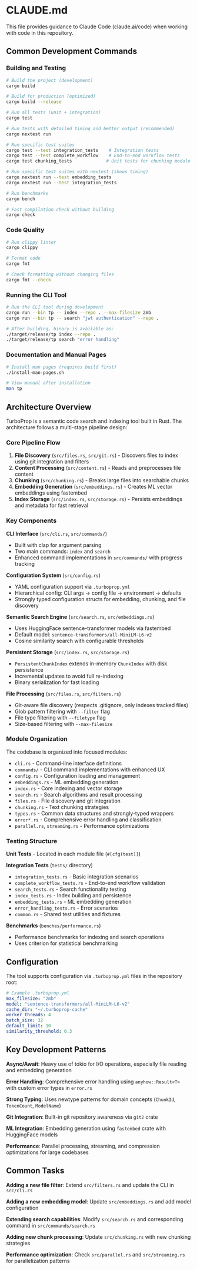 # CLAUDE.md

This file provides guidance to Claude Code (claude.ai/code) when working with code in this repository.

## Common Development Commands

### Building and Testing
```bash
# Build the project (development)
cargo build

# Build for production (optimized)
cargo build --release

# Run all tests (unit + integration)
cargo test

# Run tests with detailed timing and better output (recommended)
cargo nextest run

# Run specific test suites
cargo test --test integration_tests    # Integration tests
cargo test --test complete_workflow    # End-to-end workflow tests
cargo test chunking_tests             # Unit tests for chunking module

# Run specific test suites with nextest (shows timing)
cargo nextest run --test embedding_tests
cargo nextest run --test integration_tests

# Run benchmarks
cargo bench

# Fast compilation check without building
cargo check
```

### Code Quality
```bash
# Run clippy linter
cargo clippy

# Format code
cargo fmt

# Check formatting without changing files
cargo fmt --check
```

### Running the CLI Tool
```bash
# Run the CLI tool during development
cargo run --bin tp -- index --repo . --max-filesize 2mb
cargo run --bin tp -- search "jwt authentication" --repo .

# After building, binary is available as:
./target/release/tp index --repo .
./target/release/tp search "error handling"
```

### Documentation and Manual Pages
```bash
# Install man pages (requires build first)
./install-man-pages.sh

# View manual after installation
man tp
```

## Architecture Overview

TurboProp is a semantic code search and indexing tool built in Rust. The architecture follows a multi-stage pipeline design:

### Core Pipeline Flow
1. **File Discovery** (`src/files.rs`, `src/git.rs`) - Discovers files to index using git integration and filters
2. **Content Processing** (`src/content.rs`) - Reads and preprocesses file content 
3. **Chunking** (`src/chunking.rs`) - Breaks large files into searchable chunks
4. **Embedding Generation** (`src/embeddings.rs`) - Creates ML vector embeddings using fastembed
5. **Index Storage** (`src/index.rs`, `src/storage.rs`) - Persists embeddings and metadata for fast retrieval

### Key Components

**CLI Interface** (`src/cli.rs`, `src/commands/`)
- Built with clap for argument parsing
- Two main commands: `index` and `search`
- Enhanced command implementations in `src/commands/` with progress tracking

**Configuration System** (`src/config.rs`)
- YAML configuration support via `.turboprop.yml`
- Hierarchical config: CLI args → config file → environment → defaults
- Strongly typed configuration structs for embedding, chunking, and file discovery

**Semantic Search Engine** (`src/search.rs`, `src/embeddings.rs`)
- Uses HuggingFace sentence-transformer models via fastembed
- Default model: `sentence-transformers/all-MiniLM-L6-v2`
- Cosine similarity search with configurable thresholds

**Persistent Storage** (`src/index.rs`, `src/storage.rs`)
- `PersistentChunkIndex` extends in-memory `ChunkIndex` with disk persistence
- Incremental updates to avoid full re-indexing
- Binary serialization for fast loading

**File Processing** (`src/files.rs`, `src/filters.rs`)
- Git-aware file discovery (respects .gitignore, only indexes tracked files)
- Glob pattern filtering with `--filter` flag
- File type filtering with `--filetype` flag
- Size-based filtering with `--max-filesize`

### Module Organization

The codebase is organized into focused modules:
- `cli.rs` - Command-line interface definitions
- `commands/` - CLI command implementations with enhanced UX
- `config.rs` - Configuration loading and management
- `embeddings.rs` - ML embedding generation
- `index.rs` - Core indexing and vector storage
- `search.rs` - Search algorithms and result processing
- `files.rs` - File discovery and git integration
- `chunking.rs` - Text chunking strategies
- `types.rs` - Common data structures and strongly-typed wrappers
- `error*.rs` - Comprehensive error handling and classification
- `parallel.rs`, `streaming.rs` - Performance optimizations

### Testing Structure

**Unit Tests** - Located in each module file (`#[cfg(test)]`)

**Integration Tests** (`tests/` directory)
- `integration_tests.rs` - Basic integration scenarios
- `complete_workflow_tests.rs` - End-to-end workflow validation
- `search_tests.rs` - Search functionality testing
- `index_tests.rs` - Index building and persistence
- `embedding_tests.rs` - ML embedding generation
- `error_handling_tests.rs` - Error scenarios
- `common.rs` - Shared test utilities and fixtures

**Benchmarks** (`benches/performance.rs`)
- Performance benchmarks for indexing and search operations
- Uses criterion for statistical benchmarking

## Configuration

The tool supports configuration via `.turboprop.yml` files in the repository root:

```yaml
# Example .turboprop.yml
max_filesize: "2mb"
model: "sentence-transformers/all-MiniLM-L6-v2"
cache_dir: "~/.turboprop-cache"
worker_threads: 4
batch_size: 32
default_limit: 10
similarity_threshold: 0.3
```

## Key Development Patterns

**Async/Await**: Heavy use of tokio for I/O operations, especially file reading and embedding generation

**Error Handling**: Comprehensive error handling using `anyhow::Result<T>` with custom error types in `error.rs`

**Strong Typing**: Uses newtype patterns for domain concepts (`ChunkId`, `TokenCount`, `ModelName`)

**Git Integration**: Built-in git repository awareness via `git2` crate

**ML Integration**: Embedding generation using `fastembed` crate with HuggingFace models

**Performance**: Parallel processing, streaming, and compression optimizations for large codebases

## Common Tasks

**Adding a new file filter**: Extend `src/filters.rs` and update the CLI in `src/cli.rs`

**Adding a new embedding model**: Update `src/embeddings.rs` and add model configuration

**Extending search capabilities**: Modify `src/search.rs` and corresponding command in `src/commands/search.rs`

**Adding new chunk processing**: Update `src/chunking.rs` with new chunking strategies

**Performance optimization**: Check `src/parallel.rs` and `src/streaming.rs` for parallelization patterns